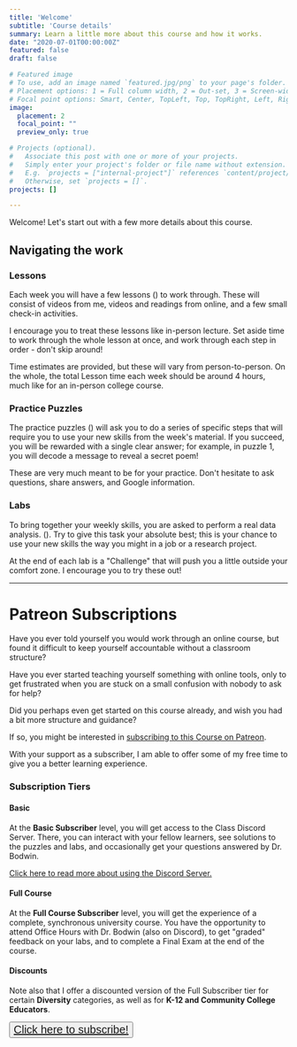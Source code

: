```yaml
---
title: 'Welcome'
subtitle: 'Course details'
summary: Learn a little more about this course and how it works.
date: "2020-07-01T00:00:00Z"
featured: false
draft: false

# Featured image
# To use, add an image named `featured.jpg/png` to your page's folder.
# Placement options: 1 = Full column width, 2 = Out-set, 3 = Screen-width
# Focal point options: Smart, Center, TopLeft, Top, TopRight, Left, Right, BottomLeft, Bottom, BottomRight
image:
  placement: 2
  focal_point: ""
  preview_only: true

# Projects (optional).
#   Associate this post with one or more of your projects.
#   Simply enter your project's folder or file name without extension.
#   E.g. `projects = ["internal-project"]` references `content/project/deep-learning/index.md`.
#   Otherwise, set `projects = []`.
projects: []

---
```


Welcome! Let's start out with a few more details about this course.

## Navigating the work

### Lessons

Each week you will have a few lessons (<i class="fas fa-chalkboard-teacher"></i>) to work through.  These will consist
of videos from me, videos and readings from online, and a few small check-in activities.

I encourage you to treat these lessons like in-person lecture.  Set aside time to work through the whole lesson at once, and work through each step in order - don't skip around!

Time estimates are provided, but these will vary from person-to-person.  On the whole, the total Lesson time each week should be around 4 hours, much like for an in-person college course.

### Practice Puzzles

The practice puzzles (<i class="fas fa-puzzle-piece"></i>) will ask you to do a series of specific steps that will require you to use your new skills from the week's material.  If you succeed, you will be rewarded with a single clear answer; for example, in puzzle 1, you will decode a message to reveal a secret poem!

These are very much meant to be for your practice. Don't hesitate to ask questions, share answers, and Google information.

### Labs

To bring together your weekly skills, you are asked to perform a real data analysis. (<i class="fas fa-laptop-code"></i>).  Try to give this task your absolute best; this is your chance to use your new
skills the way you might in a job or a research project.

At the end of each lab is a "Challenge" that will push you a little outside your comfort zone.  I encourage you to try these out!

---


# Patreon Subscriptions

Have you ever told yourself you would work through an online course, but found it difficult to keep yourself accountable without a classroom structure?

Have you ever started teaching yourself something with online tools, only to get frustrated when you are stuck on a small confusion with nobody to ask for help?

Did you perhaps even get started on this course already, and wish you had a bit more structure and guidance?


If so, you might be interested in [subscribing to this Course on Patreon](https://www.patreon.com/kbodwin).

With your support as a subscriber, I am able to offer some of my free time to give you a better learning experience.

### Subscription Tiers

#### Basic

At the **Basic Subscriber** level, you will get access to the Class Discord Server.  There, you can interact with your fellow learners, see solutions to the puzzles and labs, and occasionally get your questions answered by Dr. Bodwin.

<a href = "/coursework/Using_Discord.html">Click here to read more about using the Discord Server. </a>

#### Full Course

At the **Full Course Subscriber** level, you will get the experience of a complete, synchronous university course.  You have the opportunity to attend Office Hours with Dr. Bodwin (also on Discord), to get "graded" feedback on your labs, and to complete a Final Exam at the end of the course.


#### Discounts

Note also that I offer a discounted version of the Full Subscriber tier for certain **Diversity** categories, as well as for **K-12 and Community College Educators**.


<button>
<div style="font-size:150%;align:center">
<a href = "https://www.patreon.com/kbodwin">Click here to subscribe!</a>
</div>
</button>
